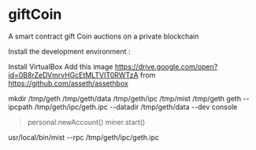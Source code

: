 # giftCoin
A smart contract gift Coin auctions on a private blockchain

Install the development environment :

Install VirtualBox
Add this image https://drive.google.com/open?id=0B8rZeDVmrvHGcEtMLTVIT0RWTzA from https://github.com/asseth/assethbox

mkdir /tmp/geth /tmp/geth/data /tmp/geth/ipc /tmp/mist /tmp/geth
geth --ipcpath /tmp/geth/ipc/geth.ipc --datadir /tmp/geth/data --dev console
> personal.newAccount()
> miner.start()

usr/local/bin/mist --rpc /tmp/geth/ipc/geth.ipc 
